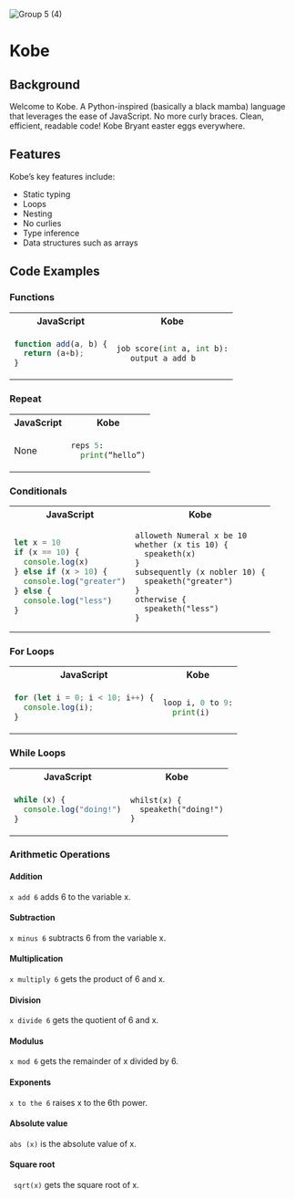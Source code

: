 ![Group 5 (4)](https://user-images.githubusercontent.com/29997042/151920418-970b4f51-f57f-4fe5-862d-92fab421213f.png)
# Kobe #
## Background ##
Welcome to Kobe. A Python-inspired (basically a black mamba) language that leverages the ease of JavaScript. No more curly braces. Clean, efficient, readable code!
Kobe Bryant easter eggs everywhere.
## Features ##
Kobe’s key features include:
- Static typing 
- Loops
- Nesting
- No curlies
- Type inference 
- Data structures such as arrays

## Code Examples ##

### Functions

<table>
<tr> <th>JavaScript</th><th>Kobe</th><tr>
</tr>

<td>

```javascript
function add(a, b) {
  return (a+b);
}
```

</td>

<td>

```python
job score(int a, int b):
   output a add b
```

</td>
</table>

### Repeat

<table>
<tr> <th>JavaScript</th><th>Kobe</th><tr>
</tr>

<td>

None

</td>

<td>

```python
reps 5:
  print(“hello”)
```

</td>
</table>

### Conditionals

<table>
<tr> <th>JavaScript</th><th>Kobe</th><tr>
</tr>

<td>

```javascript
let x = 10
if (x == 10) {
  console.log(x)
} else if (x > 10) {
  console.log("greater")
} else {
  console.log("less")
}
```

</td>

<td>

```
alloweth Numeral x be 10
whether (x tis 10) {
  speaketh(x)
}
subsequently (x nobler 10) {
  speaketh("greater")
}
otherwise {
  speaketh("less")
}
```

</td>
</table>

### For Loops

<table>
<tr> <th>JavaScript</th><th>Kobe</th><tr>
</tr>

<td>

```javascript
for (let i = 0; i < 10; i++) {
  console.log(i);
}
```

</td>

<td>

```python
loop i, 0 to 9:
  print(i)
```

</td>
</table>

### While Loops

<table>
<tr> <th>JavaScript</th><th>Kobe</th><tr>
</tr>

<td>

```javascript
while (x) {
  console.log("doing!")
}
```

</td>

<td>

```
whilst(x) {
  speaketh("doing!")
}
```

</td>
</table>

### Arithmetic Operations ###
#### Addition ####
``` x add 6 ``` adds 6 to the variable x.
#### Subtraction ####
``` x minus 6 ``` subtracts 6 from the variable x.
#### Multiplication #### 
``` x multiply 6 ``` gets the product of 6 and x.
#### Division #### 
``` x divide 6 ``` gets the quotient of 6 and x.
#### Modulus #### 
``` x mod 6 ``` gets the remainder of x divided by 6.
#### Exponents #### 
``` x to the 6 ``` raises x to the 6th power.
#### Absolute value #### 
``` abs (x) ``` is the absolute value of x.
#### Square root #### 
``` sqrt(x)``` gets the square root of x.
